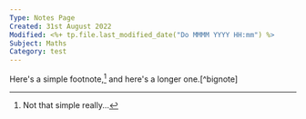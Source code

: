 ```yaml
---
Type: Notes Page
Created: 31st August 2022
Modified: <%+ tp.file.last_modified_date("Do MMMM YYYY HH:mm") %>
Subject: Maths
Category: test
---
```


Here's a simple footnote,[^1] and here's a longer one.[^bignote]

[^1]: Not that simple really...